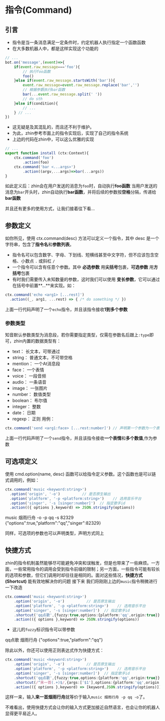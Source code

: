 # 指令(Command)
## 引言
- 指令是当一条消息满足一定条件时，约定机器人执行指定一个函数函数
- 在大多数机器人中，都是这样实现这个功能的
```js
// ...
bot.on('message',(event)=>{
    if(event.raw_message==='foo'){
        // 执行foo函数
        foo()
    }else if(event.raw_message.startsWith('bar')){
        event.raw_message=event.raw_message.replace('bar','')
        // 根据参数执行bar函数
        bar(...event.raw_message.split(' '))
        // do sth
    }else if(condition){
        // ...
    } // ...
})
```
- 这无疑是及其混乱的，而且还不利于维护。
- 为此，zhin参考市面上的指令实现后，实现了自己的指令系统
- 上边的代码在zhin中，可以这么优雅的实现
```ts [src/index.ts]
// ...
export function install (ctx:Context){
    ctx.command('foo')
        .action(foo)
    ctx.command('bar <...args>')
        .action((argv,...args)=>bar(...args))
}
```

如此定义后：zhin会在用户发送的消息为`foo`时，自动执行**foo函数**
当用户发送的消息为`bar`开头时，zhin自动执行**bar函数**，并将后续的参数按**空格**分隔，传递给**bar函数**

并且还有更多的使用方式，让我们接着往下看...
## 参数定义
如你所见，使用 ctx.command(desc) 方法可以定义一个指令，其中 desc 是一个字符串，包含了**指令名**和**参数列表**。
- 指令名可以包含数字、字母、下划线、短横线甚至中文字符，但不应该包含空格、小数点 `.` 或斜杠 `/`
- 一个指令可以含有任意个参数。其中 **必选参数** 用**尖括号**包裹，**可选参数** 用**方括号**包裹
- 有时我们需要传入未知数量的参数，这时我们可以使用 **变长参数**，它可以通过在括号中前置**...**来实现。如：
```ts
ctx.command('echo <arg1> [...rest]')
  .action((_, arg1, ...rest) => { /* do something */ })
```
上面一行代码声明了一个`echo`指令，并且该指令接收**1到多个参数**
### 参数类型
知音默认参数类型为消息段，若你需要指定类型，仅需在参数名后跟上`:type`即可，zhin内置的数据类型有：
- text： 长文本，可带通过
- string： 普通文本，不可带空格
- mention： 一个At消息段
- face： 一个表情
- voice： 一段音频
- audio： 一条语音
- image： 一张图片
- number： 数值类型
- boolean： 布尔值
- integer： 整数
- date： 日期
- regexp： 正则
用例：
```ts
ctx.command('send <arg1:face> [...rest:number]') // 声明第一个参数为一个表情，剩下的参数均为数值
```
上面一行代码声明了一个`send`指令，并且该指令接收**一个表情**和**多个数值**,作为参数
## 可选项定义
使用 cmd.option(name, desc) 函数可以给指令定义参数。这个函数也是可以链式调用的，例如：
```ts
ctx.command('music <keyword:string>')
  .option('origin', '-o')          // 是否原生输出
  .option('platform', '-p <platform:string>')    // 选用音乐平台
  .option('singer', '-s [singer:number]')  // 指定歌手id
  .action(({ options },keyword) => JSON.stringify(options))
```

<ChatHistory>
  <ChatMsg id="1659488338">music 烟雨行舟 -o -p qq -s 82329</ChatMsg>
  <ChatMsg id="1689919782">{"options":true,"platform":"qq","singer":82329}</ChatMsg>
</ChatHistory>


同样，可选项的参数也可以声明类型，声明方式同上
## 快捷方式
zhin的指令机制虽然能够尽可能避免冲突和误触发，但是也带来了一些麻烦。一方面，一些常用指令的调用会受到指令前缀的限制；另一方面，一些指令可能有较长的选项和参数，但它们调用时却往往是相同的。面对这些情况，**快捷方式 (Shortcut)** 能有效地解决你的问题
接下来
我们将刚刚上边的`music`指令稍微进行一下改造
```ts
ctx.command('music <keyword:string>')
    .option('origin', '-o')          // 是否原生输出
    .option('platform', '-p <platform:string>')    // 选用音乐平台
    .option('singer', '-s [singer:number]')  // 指定歌手id
    .shortcut('qq点歌',{fuzzy:true,options:{platform:'qq',origin:true}}) // [!code ++]
    .action(({ options },keyword) => JSON.stringify(options))
```
- 这儿的`fuzzy`标识指令可以带参数

<ChatHistory>
  <ChatMsg id="1659488338">qq点歌 烟雨行舟</ChatMsg>
  <ChatMsg id="1689919782">{"options":true,"platform":"qq"}</ChatMsg>
</ChatHistory>

除此以外，你还可以使用正则表达式作为快捷方式：
```ts
ctx.command('music <keyword:string>')
    .option('origin', '-o')          // 是否原生输出
    .option('platform', '-p <platform:string>')    // 选用音乐平台
    .option('singer', '-s [singer:number]')  // 指定歌手id
    .shortcut('qq点歌',{fuzzy:true,options:{platform:'qq',origin:true}})
    .shortcut(/^来一首(.+)$/,{args:['$1'],options:{platform:'qq',origin:true}}) // [!code ++]
    .action(({ options },keyword) => [keyword,JSON.stringify(options)])
```
这样一来，输入**来一首烟雨行舟**就等价于输入`music 烟雨行舟 -p qq -o`了。

不难看出，使用快捷方式会让你的输入方式更加接近自然语言，也会让你的机器人显得更平易近人。
